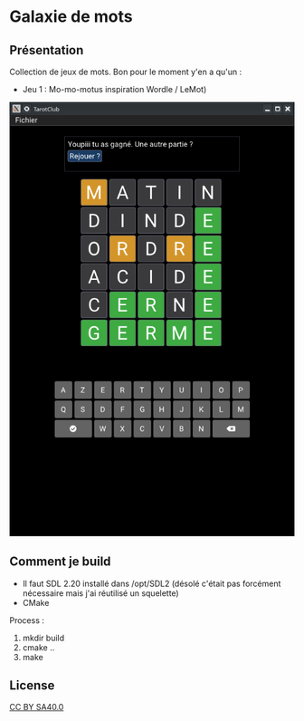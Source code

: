 Galaxie de mots
========

Présentation
------------

Collection de jeux de mots. Bon pour le moment y'en a qu'un :

* Jeu 1 : Mo-mo-motus inspiration Wordle / LeMot)

![alt text](assets/screenshots/motus.png "Jeu Mo-mo-motus")
  
Comment je build
----------------

* Il faut SDL 2.20 installé dans /opt/SDL2 (désolé c'était pas forcément nécessaire mais j'ai réutilisé un squelette)
* CMake

Process :

1. mkdir build
2. cmake ..
3. make


License
-------

[CC BY SA40.0](LICENSE-CC-BY-SA4.0.txt)


